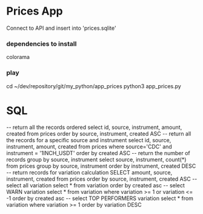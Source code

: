 # Prices App
Connect to API and insert into 'prices.sqlite'

### dependencies to install
colorama

### play
cd ~/dev/repository/git/my_python/app_prices
python3 app_prices.py

# SQL
-- return all the records ordered
 select id,
        source,
        instrument,
        amount,
        created
    from prices 
  order by source, instrument, created ASC
-- return all the records for a specific source and instrument
 select id,
        source,
        instrument,
        amount,
        created
    from prices 
   where source='CDC'
     and instrument = '1INCH_USDT'
   order by created ASC
-- return the number of records group by source, instrument
  select source,
         instrument,
         count(*)
    from prices 
   group by source, instrument
   order by instrument, created DESC
-- return records for variation calculation
SELECT amount, source, instrument, created from prices order by source, instrument, created ASC
-- select all variation
select * from variation order by created asc
-- select WARN variation
select * 
  from variation 
 where variation >= 1
    or variation <= -1
 order by created asc
-- select TOP PERFORMERS variation
select * 
  from variation 
 where variation >= 1
 order by variation DESC